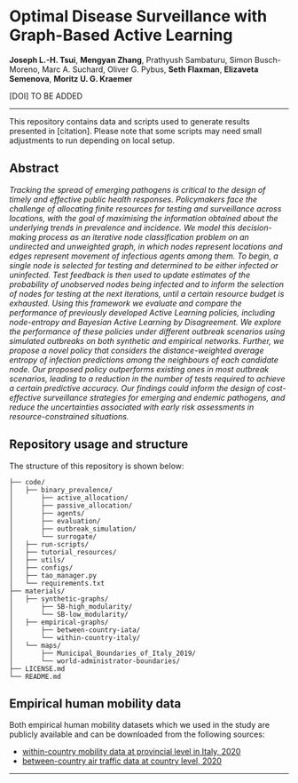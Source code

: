 # Optimal Disease Surveillance with Graph-Based Active Learning

​​**Joseph L.-H. Tsui**, **Mengyan Zhang**, Prathyush Sambaturu, Simon Busch-Moreno, Marc A. Suchard, Oliver G. Pybus, **Seth Flaxman**, **Elizaveta Semenova**, **Moritz U. G. Kraemer**

[DOI] TO BE ADDED

---

This repository contains data and scripts used to generate results
presented in [citation]. Please note that some scripts may need small adjustments to run depending on local setup.

## Abstract

_Tracking the spread of emerging pathogens is critical to the design of timely and effective public health responses. Policymakers face the challenge of allocating finite resources for testing and surveillance across locations, with the goal of maximising the information obtained about the underlying trends in prevalence and incidence. We model this decision-making process as an iterative node classification problem on an undirected and unweighted graph, in which nodes represent locations and edges represent movement of infectious agents among them. To begin, a single node is selected for testing and determined to be either infected or uninfected. Test feedback is then used to update estimates of the probability of unobserved nodes being infected and to inform the selection of nodes for testing at the next iterations, until a certain resource budget is exhausted. Using this framework we evaluate and compare the performance of previously developed Active Learning policies, including node-entropy and Bayesian Active Learning by Disagreement. We explore the performance of these policies under different outbreak scenarios using simulated outbreaks on both synthetic and empirical networks. Further, we propose a novel policy that considers the distance-weighted average entropy of infection predictions among the neighbours of each candidate node. Our proposed policy outperforms existing ones in most outbreak scenarios, leading to a reduction in the number of tests required to achieve a certain predictive accuracy. Our findings could inform the design of cost-effective surveillance strategies for emerging and endemic pathogens, and reduce the uncertainties associated with early risk assessments in resource-constrained situations._

## Repository usage and structure

The structure of this repository is shown below:

```
├── code/
│   ├── binary_prevalence/
│       ├── active_allocation/
│       ├── passive_allocation/
│       ├── agents/
│       ├── evaluation/
│       ├── outbreak_simulation/
│       └── surrogate/
│   ├── run-scripts/
│   ├── tutorial_resources/
│   ├── utils/
│   ├── configs/
│   ├── tao_manager.py
│   └── requirements.txt
├── materials/
│   ├── synthetic-graphs/
│       ├── SB-high_modularity/
│       └── SB-low_modularity/
│   ├── empirical-graphs/
│       ├── between-country-iata/
│       └── within-country-italy/
│   └── maps/
│       ├── Municipal_Boundaries_of_Italy_2019/
│       └── world-administrator-boundaries/
├── LICENSE.md
└── README.md
```

## Empirical human mobility data

Both empirical human mobility datasets which we used in the study are publicly available and can be downloaded from the following sources:
- [within-country mobility data at provincial level in Italy, 2020](https://data.humdata.org/dataset/covid-19-mobility-italy)
- [between-country air traffic data at country level, 2020](https://zenodo.org/records/7472836)

---